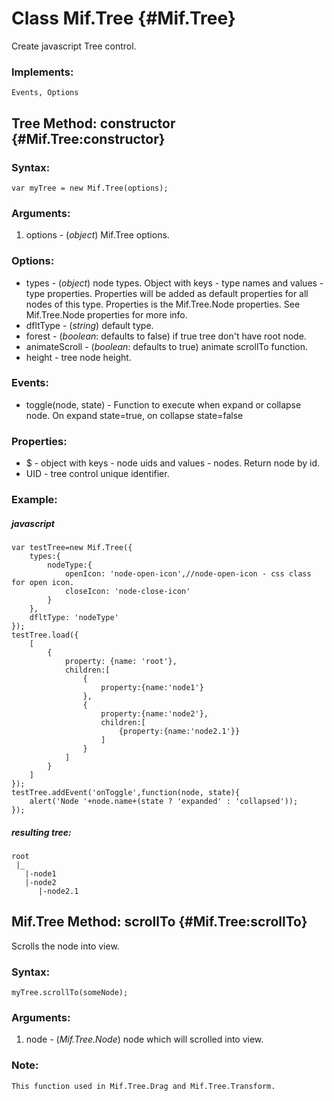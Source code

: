 Class Mif.Tree {#Mif.Tree}
==========================
Create javascript Tree control.

### Implements:
	Events, Options

Tree Method: constructor {#Mif.Tree:constructor}
------------------------------------------------
	
### Syntax:

	var myTree = new Mif.Tree(options);

### Arguments:

1. options  - (*object*) Mif.Tree options.

### Options:

* types         - (*object*) node types. Object with keys - type names and values - type properties. Properties will be added as default properties for all nodes of this type. Properties is the Mif.Tree.Node properties. See Mif.Tree.Node properties for more info.
* dfltType      - (*string*) default type.
* forest        - (*boolean*: defaults to false) if true tree don't have root node.
* animateScroll - (*boolean*: defaults to true) animate scrollTo function.
* height        - tree node height.

### Events:

* toggle(node, state) - Function to execute when expand or collapse node. On expand state=true, on collapse state=false

### Properties:

* $   - object with keys - node uids and values - nodes. Return node by id.
* UID - tree control unique identifier.


### Example:

##### javascript
	var testTree=new Mif.Tree({
		types:{
			nodeType:{
				openIcon: 'node-open-icon',//node-open-icon - css class for open icon.
				closeIcon: 'node-close-icon'
			}
		},
		dfltType: 'nodeType'
	});
	testTree.load({
		[
			{
				property: {name: 'root'},
				children:[
					{
						property:{name:'node1'}
					},
					{
						property:{name:'node2'},
						children:[
							{property:{name:'node2.1'}}
						]
					}
				]
			}
		]
	});
	testTree.addEvent('onToggle',function(node, state){
		alert('Node '+node.name+(state ? 'expanded' : 'collapsed'));
	});
	

##### resulting tree:

    root
	 |_
	   |-node1
	   |-node2
	      |-node2.1




	
Mif.Tree Method: scrollTo {#Mif.Tree:scrollTo}
----------------------------------------------

Scrolls the node into view.

### Syntax: 
	
	myTree.scrollTo(someNode);

### Arguments:

1. node - (*Mif.Tree.Node*) node which will scrolled into view.

### Note: 
	This function used in Mif.Tree.Drag and Mif.Tree.Transform.
